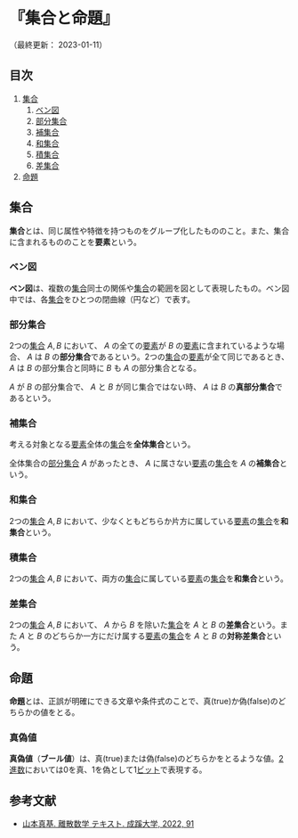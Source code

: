 # 『集合と命題』

（最終更新： 2023-01-11）


## 目次

1. [集合](#集合)
	1. [ベン図](#ベン図)
	1. [部分集合](#部分集合)
	1. [補集合](#補集合)
	1. [和集合](#和集合)
	1. [積集合](#積集合)
	1. [差集合](#差集合)
1. [命題](#命題)


## 集合

**集合**とは、同じ属性や特徴を持つものをグループ化したもののこと。また、集合に含まれるもののことを**要素**という。

### ベン図

**ベン図**は、複数の[集合](#集合)同士の関係や[集合](#集合)の範囲を図として表現したもの。ベン図中では、各[集合](#集合)をひとつの閉曲線（円など）で表す。

### 部分集合

2つの[集合](#集合) $A, B$ において、 $A$ の全ての[要素](#集合)が $B$ の[要素](#集合)に含まれているような場合、 $A$ は $B$ の**部分集合**であるという。2つの[集合](#集合)の[要素](#集合)が全て同じであるとき、 $A$ は $B$ の部分集合と同時に $B$ も $A$ の部分集合となる。

$A$ が $B$ の部分集合で、 $A$ と $B$ が同じ集合ではない時、 $A$ は $B$ の**真部分集合**であるという。

### 補集合

考える対象となる[要素](#集合)全体の[集合](#集合)を**全体集合**という。

全体集合の[部分集合](#部分集合) $A$ があったとき、 $A$ に属さない[要素](#集合)の[集合](#集合)を $A$ の**補集合**という。

### 和集合

2つの[集合](#集合) $A, B$ において、少なくともどちらか片方に属している[要素](#集合)の[集合](#集合)を**和集合**という。

### 積集合

2つの[集合](#集合) $A, B$ において、両方の[集合](#集合)に属している[要素](#集合)の[集合](#集合)を**和集合**という。

### 差集合

2つの[集合](#集合) $A, B$ において、 $A$ から $B$ を除いた[集合](#集合)を $A$ と $B$ の**差集合**という。また $A$ と $B$ のどちらか一方にだけ属する[要素](#集合)の[集合](#集合)を $A$ と $B$ の**対称差集合**という。


## 命題

**命題**とは、正誤が明確にできる文章や条件式のことで、真(true)か偽(false)のどちらかの値をとる。

### 真偽値

**真偽値**（**ブール値**）は、真(true)または偽(false)のどちらかをとるような値。[2進数](./radix.md#2進数)においては0を真、1を偽として1[ビット](./computer_and_number.md#データの単位)で表現する。


## 参考文献

- [山本真基. 離散数学 テキスト. 成蹊大学, 2022, 91](https://www.ci.seikei.ac.jp/yamamoto/lecture/dm/text.pdf)
